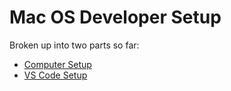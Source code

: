 # Mac OS Developer Setup

Broken up into two parts so far:
- [Computer Setup](./Setup.md)
- [VS Code Setup](./VS_Code.md)